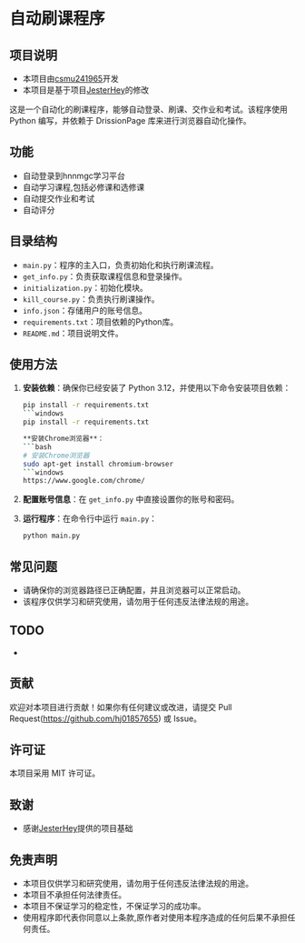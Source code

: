 # 自动刷课程序


## 项目说明
 - 本项目由[csmu241965](https://github.com/hj01857655)开发
 - 本项目是基于项目[JesterHey](https://github.com/JesterHey/hnqm_helper)的修改

这是一个自动化的刷课程序，能够自动登录、刷课、交作业和考试。该程序使用 Python 编写，并依赖于 DrissionPage 库来进行浏览器自动化操作。

## 功能
- 自动登录到hnnmgc学习平台
- 自动学习课程,包括必修课和选修课
- 自动提交作业和考试
- 自动评分

## 目录结构

- `main.py`：程序的主入口，负责初始化和执行刷课流程。
- `get_info.py`：负责获取课程信息和登录操作。
- `initialization.py`：初始化模块。
- `kill_course.py`：负责执行刷课操作。
- `info.json`：存储用户的账号信息。
- `requirements.txt`：项目依赖的Python库。
- `README.md`：项目说明文件。

## 使用方法

1. **安装依赖**：确保你已经安装了 Python 3.12，并使用以下命令安装项目依赖：

   ```bash
   pip install -r requirements.txt
   ```windows
   pip install -r requirements.txt

   **安装Chrome浏览器**：
   ```bash
   # 安装Chrome浏览器
   sudo apt-get install chromium-browser
   ```windows
   https://www.google.com/chrome/

2. **配置账号信息**：在 `get_info.py` 中直接设置你的账号和密码。

3. **运行程序**：在命令行中运行 `main.py`：

   ```bash
   python main.py
   ```

## 常见问题

- 请确保你的浏览器路径已正确配置，并且浏览器可以正常启动。
- 该程序仅供学习和研究使用，请勿用于任何违反法律法规的用途。

## TODO
-
## 贡献
欢迎对本项目进行贡献！如果你有任何建议或改进，请提交 Pull Request(https://github.com/hj01857655) 或 Issue。

## 许可证

本项目采用 MIT 许可证。

## 致谢
- 感谢[JesterHey](https://github.com/JesterHey/hnqm_helper)提供的项目基础

## 免责声明
- 本项目仅供学习和研究使用，请勿用于任何违反法律法规的用途。
- 本项目不承担任何法律责任。
- 本项目不保证学习的稳定性，不保证学习的成功率。
- 使用程序即代表你同意以上条款,原作者对使用本程序造成的任何后果不承担任何责任。

